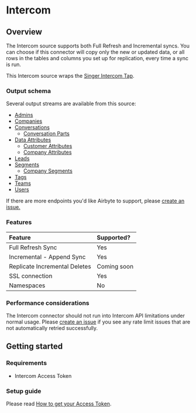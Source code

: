 # Intercom

## Overview

The Intercom source supports both Full Refresh and Incremental syncs. You can choose if this connector will copy only the new or updated data, or all rows in the tables and columns you set up for replication, every time a sync is run.

This Intercom source wraps the [Singer Intercom Tap](https://github.com/singer-io/tap-intercom).

### Output schema

Several output streams are available from this source:

* [Admins](https://developers.intercom.com/intercom-api-reference/reference#list-admins)
* [Companies](https://developers.intercom.com/intercom-api-reference/reference#list-companies)
* [Conversations](https://developers.intercom.com/intercom-api-reference/reference#list-conversations)
  * [Conversation Parts](https://developers.intercom.com/intercom-api-reference/reference#get-a-single-conversation)
* [Data Attributes](https://developers.intercom.com/intercom-api-reference/reference#data-attributes)
  * [Customer Attributes](https://developers.intercom.com/intercom-api-reference/reference#list-customer-data-attributes)
  * [Company Attributes](https://developers.intercom.com/intercom-api-reference/reference#list-company-data-attributes)
* [Leads](https://developers.intercom.com/intercom-api-reference/reference#list-leads)
* [Segments](https://developers.intercom.com/intercom-api-reference/reference#list-segments)
  * [Company Segments](https://developers.intercom.com/intercom-api-reference/reference#list-segments)
* [Tags](https://developers.intercom.com/intercom-api-reference/reference#list-tags-for-an-app)
* [Teams](https://developers.intercom.com/intercom-api-reference/reference#list-teams)
* [Users](https://developers.intercom.com/intercom-api-reference/reference#list-users)

If there are more endpoints you'd like Airbyte to support, please [create an issue.](https://github.com/airbytehq/airbyte/issues/new/choose)

### Features

| Feature | Supported? |
| :--- | :--- |
| Full Refresh Sync | Yes |
| Incremental - Append Sync | Yes |
| Replicate Incremental Deletes | Coming soon |
| SSL connection | Yes |
| Namespaces | No |

### Performance considerations

The Intercom connector should not run into Intercom API limitations under normal usage. Please [create an issue](https://github.com/airbytehq/airbyte/issues) if you see any rate limit issues that are not automatically retried successfully.

## Getting started

### Requirements

* Intercom Access Token

### Setup guide

Please read [How to get your Access Token](https://developers.intercom.com/building-apps/docs/authentication-types#section-how-to-get-your-access-token).

